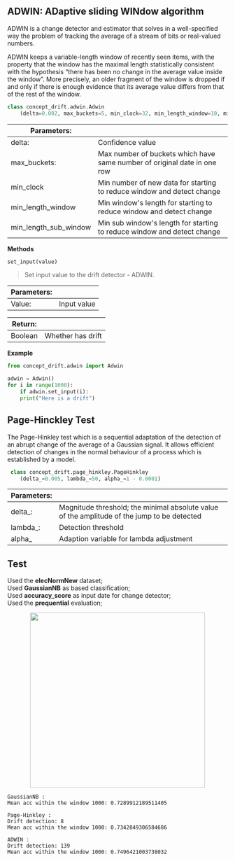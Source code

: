 ## ADWIN:  ADaptive sliding WINdow algorithm

ADWIN is a change detector and estimator that solves in a well-specified way the problem of tracking the average of a stream of bits or real-valued numbers. 

ADWIN keeps a variable-length window of recently seen items, with the property that the window has the maximal length statistically consistent with the hypothesis “there has been no change in the average value inside the window”. More precisely, an older fragment of the window is dropped if and only if there is enough evidence that its average value differs from that of the rest of the window.

```python
class concept_drift.adwin.Adwin
	(delta=0.002, max_buckets=5, min_clock=32, min_length_window=10, min_length_sub_window=5)
```
| Parameters: | |
| ------------- | ------------- |
| delta: | Confidence value |
| max_buckets: | Max number of buckets which have same number of original date in one row |
| min_clock | Min number of new data for starting to reduce window and detect change |
| min\_length\_window | Min window's length for starting to reduce window and detect change |
| min\_length\_sub\_window | Min sub window's length for starting to reduce window and detect change |

**Methods**

```python
set_input(value)
```
> Set input value to the drift detector - ADWIN.

| Parameters: | |
|-------------|------|
| Value: | Input value |

| Return: | |
|-------------|------|
| Boolean | Whether has drift |

**Example**

```python
from concept_drift.adwin import Adwin

adwin = Adwin()
for i in range(1000):
    if adwin.set_input(i):
	print("Here is a drift")
```

## Page-Hinckley Test
The Page-Hinkley test which is a sequential adaptation of the detection of an abrupt change of the average of a Gaussian signal. It allows efficient detection of changes in the normal behaviour of a process which is established by a model.

```python
 class concept_drift.page_hinkley.PageHinkley
 	(delta_=0.005, lambda_=50, alpha_=1 - 0.0001)
```
| Parameters: | |
| ------------- | ------------- |
| delta_: | Magnitude threshold; the minimal absolute value of the amplitude of the jump to be detected |
| lambda_: | Detection threshold |
| alpha_ | Adaption variable for lambda adjustment |

## Test
 Used the **elecNormNew** dataset;<br>
 Used **GaussianNB** as based classification;<br>
 Used **accuracy_score** as input date for change detector;<br>
 Used the **prequential** evaluation;

<p align="center">
  <img src="image/comparison.png" width="400"/>
</p>

```
GaussianNB :
Mean acc within the window 1000: 0.7289912189511405

Page-Hinkley :
Drift detection: 8
Mean acc within the window 1000: 0.7342849306584686

ADWIN :
Drift detection: 139
Mean acc within the window 1000: 0.7496421003738032
```
